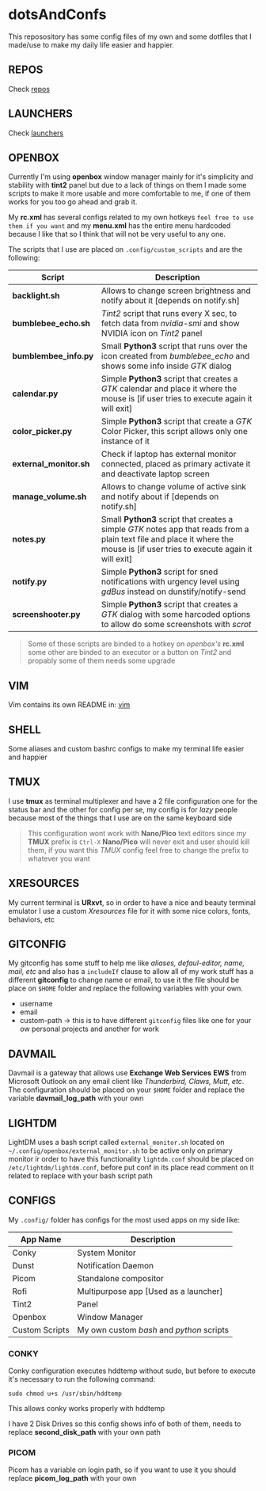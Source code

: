 # dotsAndConfs

This reposository has some config files of my own and some dotfiles that I made/use to make my daily life easier and happier.

## REPOS
Check [repos](repos/)

## LAUNCHERS
Check [launchers](launchers/)

## OPENBOX
Currently I'm using **openbox** window manager mainly for it's simplicity and stability with **tint2** panel but due to a lack of things on them I made some scripts to make it more usable and more comfortable to me, if one of them works for you too go ahead and grab it.

My **rc.xml** has several configs related to my own hotkeys `feel free to use them if you want` and my **menu.xml** has the entire menu hardcoded because I like that so I think that will not be very useful to any one.

The scripts that I use are placed on `.config/custom_scripts` and are the following:

Script | Description
-------|------------
**backlight.sh** | Allows to change screen brightness and notify about it [depends on notify.sh]
**bumblebee_echo.sh** | *Tint2* script that runs every X sec, to fetch data from *nvidia-smi* and show NVIDIA icon on *Tint2* panel
**bumblembee_info.py** | Small **Python3** script that runs over the icon created from *bumblebee_echo* and shows some info inside *GTK* dialog
**calendar.py** | Simple **Python3** script that creates a *GTK* calendar and place it where the mouse is [if user tries to execute again it will exit]
**color_picker.py** | Simple **Python3** script that create a *GTK* Color Picker, this script allows only one instance of it
**external_monitor.sh** | Check if laptop has external monitor connected, placed as primary activate it and deactivate laptop screen
**manage_volume.sh** | Allows to change volume of active sink and notify about if [depends on notify.sh]
**notes.py** | Small **Python3** script that creates a simple *GTK* notes app that reads from a plain text file and place it where the mouse is [if user tries to execute again it will exit]
**notify.py** | Simple **Python3** script for sned notifications with urgency level using *gdBus* instead on dunstify/notify-send
**screenshooter.py** | Simple **Python3** script that creates a *GTK* dialog with some harcoded options to allow do some screenshots with *scrot*


> Some of those scripts are binded to a hotkey on *openbox's* **rc.xml** some other are binded to an executor or a button on *Tint2* and propably some of them needs some upgrade  

## VIM
Vim contains its own README in: [vim](vim/)

## SHELL
Some aliases and custom bashrc configs to make my terminal life easier and happier

## TMUX
I use **tmux** as terminal multiplexer and have a 2 file configuration one for the status bar and the other for config per se, my config is for *lazy* people because most of the things that I use are on the same keyboard side

> This configuration wont work with **Nano/Pico** text editors since *my* **TMUX** prefix is `Ctrl-X` **Nano/Pico** will never exit and user should kill them, if you want this *TMUX* config feel free to change the prefix to whatever you want

## XRESOURCES
My current terminal is **URxvt**, so in order to have a nice and beauty terminal emulator I use a custom *Xresources* file for it with some nice colors, fonts, behaviors, etc

## GITCONFIG
My gitconfig has some stuff to help me like *aliases, defaul-editor, name, mail, etc* and also has a `includeIf` clause to allow all of my work stuff has a different **gitconfig** to change name or email, to use it the file should be place on `$HOME` folder and replace the following variables with your own.

- username
- email
- custom-path -> this is to have different `gitconfig` files like one for your ow personal projects and another for work

## DAVMAIL
Davmail is a gateway that allows use **Exchange Web Services** **EWS** from Microsoft Outlook on any email client like *Thunderbird, Claws, Mutt, etc*. The configuration should be placed on your `$HOME` folder and replace the variable **davmail_log_path** with your own

## LIGHTDM
LightDM uses a bash script called `external_monitor.sh` located on `~/.config/openbox/external_monitor.sh` to be active only on primary monitor ir order to have this functionality `lightdm.conf` should be placed on `/etc/lightdm/lightdm.conf`, before put conf in its place read comment on it related to replace with your bash script path

## CONFIGS

My `.config/` folder has configs for the most used apps on my side like:

App Name | Description
---------|------------
Conky | System Monitor
Dunst | Notification Daemon
Picom | Standalone compositor
Rofi | Multipurpose app [Used as a launcher]
Tint2 | Panel
Openbox | Window Manager
Custom Scripts | My own custom *bash* and *python* scripts


### CONKY

Conky configuration executes hddtemp without sudo, but before to execute it's necessary to run the following command:

```
sudo chmod u+s /usr/sbin/hddtemp
```

This allows conky works properly with hddtemp

I have 2 Disk Drives so this config shows info of both of them, needs to replace **second_disk_path** with your own path


### PICOM

Picom has a variable on login path, so if you want to use it you should replace **picom_log_path** with your own

